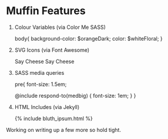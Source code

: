 Muffin Features
===============

1. Colour Variables (via Color Me SASS)

	body{
	background-color: $orangeDark;
	color: $whiteFloral;
	}


2. SVG Icons  (via Font Awesome)

	Say Cheese <i class="icon-camera-retro"></i>
	Say Cheese <i style="font-size:5em" class="icon-camera-retro"></i>


3. SASS media queries

	pre{
	font-size: 1.5em;

	@include respond-to(medbig) { 
		font-size: 1em;
	}
	}


4. HTML Includes (via Jekyll)

	<div class="about-page">
	{% include bluth_ipsum.html %}
	</div>


Working on writing up a few more so hold tight.
